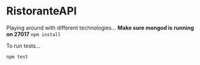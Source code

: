 RistoranteAPI
=============

Playing around with different technologies...
<strong>Make sure mongod is running on 27017</strong>
<code>npm install</code>
<p>To run tests...</p>
<code>npm test</code>
